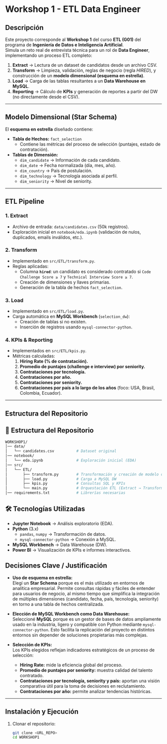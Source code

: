 # Workshop 1 - ETL Data Engineer

## Descripción

Este proyecto corresponde al **Workshop 1** del curso **ETL (G01)** del programa de **Ingeniería de Datos e Inteligencia Artificial**.  
Simula un reto real de entrevista técnica para un rol de **Data Engineer**, implementando un proceso ETL completo:

1. **Extract** → Lectura de un dataset de candidatos desde un archivo CSV.  
2. **Transform** → Limpieza, validación, reglas de negocio (regla *HIRED*), y construcción de un **modelo dimensional (esquema en estrella)**.  
3. **Load** → Carga de las tablas resultantes a un **Data Warehouse en MySQL**.  
4. **Reporting** → Cálculo de **KPIs** y generación de reportes a partir del DW (no directamente desde el CSV).  

---

## Modelo Dimensional (Star Schema)

El **esquema en estrella** diseñado contiene:

- **Tabla de Hechos:** `fact_selection`  
  - Contiene las métricas del proceso de selección (puntajes, estado de contratación).  
- **Tablas de Dimensión:**  
  - `dim_candidate` → Información de cada candidato.  
  - `dim_date` → Fecha normalizada (día, mes, año).  
  - `dim_country` → País de postulación.  
  - `dim_technology` → Tecnología asociada al perfil.  
  - `dim_seniority` → Nivel de seniority.  

---

## ETL Pipeline

### 1. Extract
- Archivo de entrada: `data/candidates.csv` (50k registros).  
- Exploración inicial en `notebook/eda.ipynb` (validación de nulos, duplicados, emails inválidos, etc.).

### 2. Transform
- Implementado en `src/ETL/transform.py`.  
- Reglas aplicadas:
  - Columna **`hired`**: un candidato es considerado contratado si `Code Challenge Score ≥ 7` y `Technical Interview Score ≥ 7`.  
  - Creación de dimensiones y llaves primarias.  
  - Generación de la tabla de hechos `fact_selection`.  

### 3. Load
- Implementado en `src/ETL/load.py`.  
- Carga automática en **MySQL Workbench** (`selection_dw`):  
  - Creación de tablas si no existen.  
  - Inserción de registros usando `mysql-connector-python`.  

### 4. KPIs & Reporting
- Implementados en `src/ETL/kpis.py`.  
- Métricas calculadas:  
  1. **Hiring Rate (% de contratación).**  
  2. **Promedio de puntajes (challenge e interview) por seniority.**  
  3. **Contrataciones por tecnología.**  
  4. **Contrataciones por año.**  
  5. **Contrataciones por seniority.**  
  6. **Contrataciones por país a lo largo de los años** (foco: USA, Brasil, Colombia, Ecuador).  

---

## Estructura del Repositorio

## 📂 Estructura del Repositorio

```bash
WORKSHOP1/
│── data/
│   └── candidates.csv          # Dataset original
│── notebook/
│   └── eda.ipynb               # Exploración inicial (EDA)
│── src/
│   └── ETL/
│       ├── transform.py        # Transformación y creación de modelo dimensional
│       ├── load.py             # Carga a MySQL DW
│       ├── kpis.py             # Consultas SQL y KPIs
│       └── main.py             # Orquestación ETL (Extract → Transform → Load)
│── requirements.txt            # Librerías necesarias
```

## 🛠️ Tecnologías Utilizadas

- **Jupyter Notebook** → Análisis exploratorio (EDA).
- **Python** (3.x)  
  - `pandas`, `numpy` → Transformación de datos.  
  - `mysql-connector-python` → Conexión a MySQL.      
- **MySQL Workbench** → Data Warehouse (DW).  
- **Power BI** → Visualización de KPIs e informes interactivos.  

## Decisiones Clave / Justificación

- **Uso de esquema en estrella:**  
  Elegí un **Star Schema** porque es el más utilizado en entornos de analítica empresarial. Permite consultas rápidas y fáciles de entender para usuarios de negocio, al mismo tiempo que simplifica la integración de múltiples dimensiones (candidato, fecha, país, tecnología, seniority) en torno a una tabla de hechos centralizada.  

- **Elección de MySQL Workbench como Data Warehouse:**  
  Seleccioné **MySQL** porque es un gestor de bases de datos ampliamente usado en la industria, ligero y compatible con Python mediante `mysql-connector-python`. Esto facilita la replicación del proyecto en distintos entornos sin depender de soluciones propietarias más complejas.  

- **Selección de KPIs:**  
  Los KPIs elegidos reflejan indicadores estratégicos de un proceso de selección:  
  - **Hiring Rate:** mide la eficiencia global del proceso.  
  - **Promedio de puntajes por seniority:** muestra calidad del talento contratado.  
  - **Contrataciones por tecnología, seniority y país:** aportan una visión comparativa útil para la toma de decisiones en reclutamiento.  
  - **Contrataciones por año:** permite analizar tendencias históricas.  

---

## Instalación y Ejecución

1. Clonar el repositorio:  
   ```bash
   git clone <URL_REPO>
   cd WORKSHOP1
